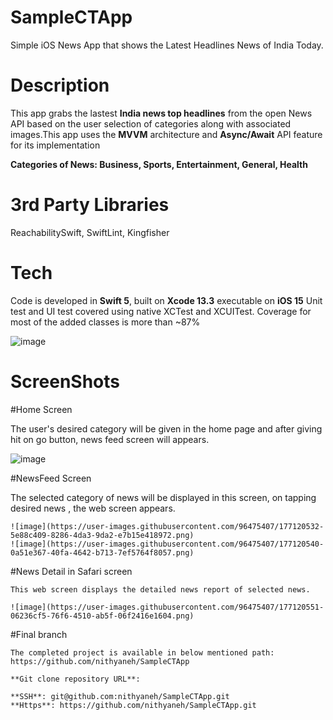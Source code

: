 # SampleCTApp

   Simple iOS News App that shows the Latest Headlines News of India Today.

# Description
   
   This app grabs the lastest **India news top headlines** from the open News API based on the user selection of categories along with associated images.This app uses the **MVVM** architecture and **Async/Await** API feature for its implementation 
   
   **Categories of News: Business, Sports, Entertainment, General, Health**

# 3rd Party Libraries

   ReachabilitySwift,
   SwiftLint,
   Kingfisher
  
# Tech

   Code is developed in **Swift 5**, built on **Xcode 13.3** executable on **iOS 15**
   Unit test and UI test covered using native XCTest and XCUITest. Coverage for most of the added classes is more than ~87%
   
   ![image](https://user-images.githubusercontent.com/96475407/177120144-f16b1dbf-25af-4565-b621-e0f3fca93078.png)


# ScreenShots

   #Home Screen 
   
   The user's desired category will be given in the home page and after giving hit on go button, news feed screen will appears.

   ![image](https://user-images.githubusercontent.com/96475407/177120525-8ae51976-ebda-4753-86a8-4fff979eb239.png)


#NewsFeed Screen
   
   The selected category of news will be displayed in this screen, on tapping desired news , the web screen appears.
    
    ![image](https://user-images.githubusercontent.com/96475407/177120532-5e88c409-8286-4da3-9da2-e7b15e418972.png)
    ![image](https://user-images.githubusercontent.com/96475407/177120540-0a51e367-40fa-4642-b713-7ef5764f8057.png)

#News Detail in Safari screen
    
    This web screen displays the detailed news report of selected news.

    ![image](https://user-images.githubusercontent.com/96475407/177120551-06236cf5-76f6-4510-ab5f-06f2416e1604.png)



#Final branch

    The completed project is available in below mentioned path:
    https://github.com/nithyaneh/SampleCTApp

    **Git clone repository URL**: 

    **SSH**: git@github.com:nithyaneh/SampleCTApp.git
    **Https**: https://github.com/nithyaneh/SampleCTApp.git

